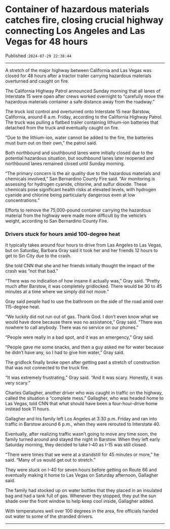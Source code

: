 # Container of hazardous materials catches fire, closing crucial highway connecting Los Angeles and Las Vegas for 48 hours

Published :`2024-07-29 22:38:44`

---

A stretch of the major highway between California and Las Vegas was closed for 48 hours after a tractor trailer carrying hazardous materials overturned and caught on fire.

The California Highway Patrol announced Sunday morning that all lanes of Interstate 15 were open after crews worked overnight to “carefully move the hazardous materials container a safe distance away from the roadway.”

The truck lost control and overturned onto Interstate 15 near Barstow, California, around 6 a.m. Friday, according to the California Highway Patrol. The truck was pulling a flatbed trailer containing lithium-ion batteries that detached from the truck and eventually caught on fire.

“Due to the lithium-ion, water cannot be added to the fire, the batteries must burn out on their own,” the patrol said.

Both northbound and southbound lanes were initially closed due to the potential hazardous situation, but southbound lanes later reopened and northbound lanes remained closed until Sunday morning.

“The primary concern is the air quality due to the hazardous materials and chemicals involved,” San Bernardino County Fire said. “Air monitoring is assessing for hydrogen cyanide, chlorine, and sulfur dioxide. These chemicals pose significant health risks at elevated levels, with hydrogen cyanide and chlorine being particularly dangerous even at low concentrations.”

Efforts to remove the 75,000-pound container carrying the hazardous material from the highway were made more difficult by the vehicle’s weight, according to San Bernardino County Fire.

### Drivers stuck for hours amid 100-degree heat

It typically takes around four hours to drive from Las Angeles to Las Vegas, but on Saturday, Barbara Gray said it took her and her friends 12 hours to get to Sin City due to the crash.

She told CNN that she and her friends initially thought the impact of the crash was “not that bad.”

“There was no indication of how insane it actually was,” Gray said. “Pretty much after Barstow, it was completely gridlocked. There would be 30 to 45 minutes at a time where we simply did not move.”

Gray said people had to use the bathroom on the side of the road amid over 115-degree heat.

“We luckily did not run out of gas. Thank God. I don’t even know what we would have done because there was no assistance,” Gray said. “There was nowhere to call anybody. There was no service on our phones.”

“People were really in a bad spot, and it was an emergency,” Gray said.

“People gave me some snacks, and then a guy asked me for water because he didn’t have any, so I had to give him water,” Gray said.

The gridlock finally broke open after getting past a stretch of construction that was not connected to the truck fire.

“It was extremely frustrating,” Gray said. “And it was scary. Honestly, it was very scary.”

Charles Gallagher, another driver who was caught in traffic on the highway, called the situation a “complete mess.” Gallagher, who was headed home to Las Vegas, told CNN that what should have been a four-hour-drive home instead took 11 hours.

Gallagher and his family left Los Angeles at 3:30 p.m. Friday and ran into traffic in Barstow around 6 p.m., when they were rerouted to Interstate 40.

Eventually, after realizing traffic wasn’t going to move any time soon, the family turned around and stayed the night in Barstow. When they left early Saturday morning, they decided to take I-40 as I-15 was still closed.

“There were times that we were at a standstill for 45 minutes or more,” he said. “Many of us would get out to stretch.”

They were stuck on I-40 for seven hours before getting on Route 66 and eventually making it home to Las Vegas on Saturday afternoon, Gallagher said.

The family had stocked up on water bottles that they placed in an insulated bag and had a tank full of gas. Whenever they stopped, they put the sun shade over the front window to help keep cool inside, Gallagher added.

With temperatures well over 100 degrees in the area, fire officials handed out water to some of the stranded drivers.

---

